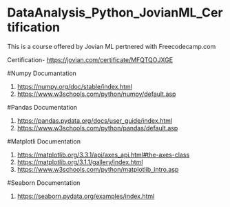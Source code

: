 # DataAnalysis_Python_JovianML_Certification
This is a course offered by Jovian ML pertnered with Freecodecamp.com

Certification- https://jovian.com/certificate/MFQTQOJXGE

#Numpy Documantation
1) https://numpy.org/doc/stable/index.html
2) https://www.w3schools.com/python/numpy/default.asp

#Pandas Documentation
1) https://pandas.pydata.org/docs/user_guide/index.html
2) https://www.w3schools.com/python/pandas/default.asp

#Matplotli Documentation
1) https://matplotlib.org/3.3.1/api/axes_api.html#the-axes-class
2) https://matplotlib.org/3.1.1/gallery/index.html
3) https://www.w3schools.com/python/matplotlib_intro.asp

#Seaborn Documentation
1) https://seaborn.pydata.org/examples/index.html
   
   
